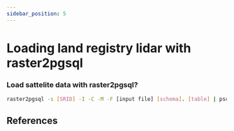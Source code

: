 ```yaml
---
sidebar_position: 5
---
```


# Loading land registry lidar with raster2pgsql


### Load sattelite data with raster2pgsql?

``` bash
raster2pgsql -s [SRID] -I -C -M -F [input file] [schema]. [table] | psql -d [database]
```

## References
